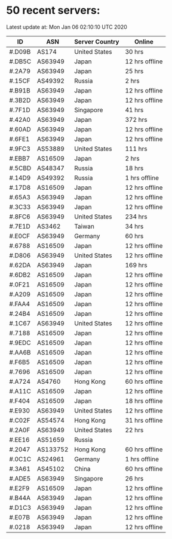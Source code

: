 # 50 recent servers:

Latest update at: Mon Jan 06 02:10:10 UTC 2020

| ID | ASN | Server Country | Online |
| -- | --- | -------------- | ------ |
| #.D09B | AS174 | United States | 30 hrs |
| #.DB5C | AS63949 | Japan | 12 hrs offline |
| #.2A79 | AS63949 | Japan | 25 hrs |
| #.15CF | AS49392 | Russia | 2 hrs |
| #.B91B | AS63949 | Japan | 12 hrs offline |
| #.3B2D | AS63949 | Japan | 12 hrs offline |
| #.7F1D | AS63949 | Singapore | 41 hrs |
| #.42A0 | AS63949 | Japan | 372 hrs |
| #.60AD | AS63949 | Japan | 12 hrs offline |
| #.6FE1 | AS63949 | Japan | 12 hrs offline |
| #.9FC3 | AS53889 | United States | 111 hrs |
| #.EBB7 | AS16509 | Japan | 2 hrs |
| #.5CBD | AS48347 | Russia | 18 hrs |
| #.14D9 | AS49392 | Russia | 1 hrs offline |
| #.17D8 | AS16509 | Japan | 12 hrs offline |
| #.65A3 | AS63949 | Japan | 12 hrs offline |
| #.3C33 | AS63949 | Japan | 12 hrs offline |
| #.8FC6 | AS63949 | United States | 234 hrs |
| #.7E1D | AS3462 | Taiwan | 34 hrs |
| #.E0CF | AS63949 | Germany | 60 hrs |
| #.6788 | AS16509 | Japan | 12 hrs offline |
| #.D806 | AS63949 | United States | 12 hrs offline |
| #.62DA | AS63949 | Japan | 169 hrs |
| #.6DB2 | AS16509 | Japan | 12 hrs offline |
| #.0F21 | AS16509 | Japan | 12 hrs offline |
| #.A209 | AS16509 | Japan | 12 hrs offline |
| #.FAA4 | AS16509 | Japan | 12 hrs offline |
| #.24B4 | AS16509 | Japan | 12 hrs offline |
| #.1C67 | AS63949 | United States | 12 hrs offline |
| #.7188 | AS16509 | Japan | 12 hrs offline |
| #.9EDC | AS16509 | Japan | 12 hrs offline |
| #.AA6B | AS16509 | Japan | 12 hrs offline |
| #.F6B5 | AS16509 | Japan | 12 hrs offline |
| #.7696 | AS16509 | Japan | 12 hrs offline |
| #.A724 | AS4760 | Hong Kong | 60 hrs offline |
| #.A11C | AS16509 | Japan | 12 hrs offline |
| #.F404 | AS16509 | Japan | 18 hrs offline |
| #.E930 | AS63949 | United States | 12 hrs offline |
| #.C02F | AS54574 | Hong Kong | 31 hrs offline |
| #.2A0F | AS63949 | United States | 22 hrs |
| #.EE16 | AS51659 | Russia | |
| #.2047 | AS133752 | Hong Kong | 60 hrs offline |
| #.0C1C | AS24961 | Germany | 1 hrs offline |
| #.3A61 | AS45102 | China | 60 hrs offline |
| #.ADE5 | AS63949 | Singapore | 26 hrs |
| #.E2F9 | AS16509 | Japan | 12 hrs offline |
| #.B44A | AS63949 | Japan | 12 hrs offline |
| #.D1C3 | AS63949 | Japan | 12 hrs offline |
| #.E07B | AS63949 | Japan | 12 hrs offline |
| #.0218 | AS63949 | Japan | 12 hrs offline |

